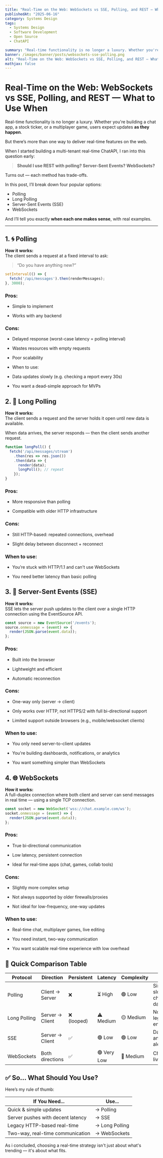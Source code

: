 ```yaml
---
title: "Real-Time on the Web: WebSockets vs SSE, Polling, and REST — What to Use When"
publishedAt: "2025-06-16"
category: Systems Design
tags:
  - Systems Design
  - Software Development
  - Open Source
  - ChatAPI

summary: "Real-time functionality is no longer a luxury. Whether you're building a chat app, a stock ticker, or a multiplayer game, users expect updates as they happen."
banner: /images/banner/posts/websockets-sse-polling.png
alt: "Real-Time on the Web: WebSockets vs SSE, Polling, and REST — What to Use When"
mathjax: false
---
```


# Real-Time on the Web: WebSockets vs SSE, Polling, and REST — What to Use When

Real-time functionality is no longer a luxury. Whether you're building a chat app, a stock ticker, or a multiplayer game, users expect updates **as they happen**.

But there’s more than one way to deliver real-time features on the web.

When I started building a multi-tenant real-time ChatAPI, I ran into this question early:

> **Should I use REST with polling? Server-Sent Events? WebSockets?**

Turns out — each method has trade-offs.

In this post, I’ll break down four popular options:
- Polling
- Long Polling
- Server-Sent Events (SSE)
- WebSockets

And I’ll tell you exactly **when each one makes sense**, with real examples.

---

## 1. 🌀 Polling

**How it works:**  
The client sends a request at a fixed interval to ask:  
> “Do you have anything new?”

```js
setInterval(() => {
  fetch('/api/messages').then(renderMessages);
}, 3000);
```
### Pros:

- Simple to implement

- Works with any backend

### Cons:

- Delayed response (worst-case latency = polling interval)

- Wastes resources with empty requests

- Poor scalability

- When to use:

- Data updates slowly (e.g. checking a report every 30s)

- You want a dead-simple approach for MVPs

## 2. 🔁 Long Polling

**How it works:**   
The client sends a request and the server holds it open until new data is available.

When data arrives, the server responds — then the client sends another request.

```js
function longPoll() {
  fetch('/api/messages/stream')
    .then(res => res.json())
    .then(data => {
      render(data);
      longPoll(); // repeat
    });
}
```
### Pros:

- More responsive than polling

- Compatible with older HTTP infrastructure

### Cons:

- Still HTTP-based: repeated connections, overhead

- Slight delay between disconnect + reconnect

### When to use:

- You’re stuck with HTTP/1.1 and can't use WebSockets

- You need better latency than basic polling


## 3. 📡 Server-Sent Events (SSE)
**How it works:**   
SSE lets the server push updates to the client over a single HTTP connection using the EventSource API.

```js
const source = new EventSource('/events');
source.onmessage = (event) => {
  render(JSON.parse(event.data));
};
```
### Pros:

- Built into the browser

- Lightweight and efficient

- Automatic reconnection

### Cons:

- One-way only (server → client)

- Only works over HTTP, not HTTPS/2 with full bi-directional support

- Limited support outside browsers (e.g., mobile/websocket clients)

### When to use:

- You only need server-to-client updates

- You're building dashboards, notifications, or analytics

- You want something simpler than WebSockets

## 4. 🌐 WebSockets
**How it works:**   
A full-duplex connection where both client and server can send messages in real time — using a single TCP connection.

```js
const socket = new WebSocket('wss://chat.example.com/ws');
socket.onmessage = (event) => {
  render(JSON.parse(event.data));
};
```
### Pros:

- True bi-directional communication

- Low latency, persistent connection

- Ideal for real-time apps (chat, games, collab tools)

### Cons:

- Slightly more complex setup

- Not always supported by older firewalls/proxies

- Not ideal for low-frequency, one-way updates

### When to use:

- Real-time chat, multiplayer games, live editing

- You need instant, two-way communication

- You want scalable real-time experience with low overhead

## 🧠 Quick Comparison Table    

| Protocol     | Direction       | Persistent | Latency     | Complexity | Best For                           |
| ------------ | --------------- | ---------- | ----------- | ---------- | ---------------------------------- |
| Polling      | Client → Server | ❌          | ⏳ High      | 🟢 Low     | Simple apps, slow-changing data    |
| Long Polling | Server → Client | ❌ (looped) | ⚠️ Medium   | 🟡 Medium  | Notifications, legacy environments |
| SSE          | Server → Client | ✅          | 🟢 Low      | 🟢 Low     | Dashboards, analytics, alerts      |
| WebSockets   | Both directions | ✅          | 🟢 Very Low | 🔴 Medium  | Chat, games, live collab           |


## ✅ So… What Should You Use?
Here’s my rule of thumb:

| If You Need...                    | Use...       |
| --------------------------------- | ------------ |
| Quick & simple updates            | -> Polling      |
| Server pushes with decent latency | -> SSE          |
| Legacy HTTP-based real-time       | -> Long Polling |
| Two-way, real-time communication  | -> WebSockets   |



As i concluded, choosing a real-time strategy isn't just about what's trending — it's about what fits.
